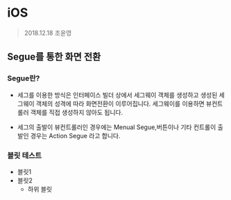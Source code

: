 # iOS

> 2018.12.18
> 조윤영

## Segue를 통한 화면 전환

### Segue란?
-  세그를 이용한 방식은 인터페이스 빌더 상에서 세그웨이 객체를 생성하고 생성된 세그웨이 객체의 성격에 따라 화면전환이 이루어집니다.
 세그웨이를 이용하면 뷰컨트롤러 객체를 직접 생성하지 않아도 됩니다.
 
 -  세그의 출발이 뷰컨트롤러인 경우에는 Menual Segue,버튼이나 기타 컨트롤이 출발인 경우는 Action Segue 라고 합니다.

### 블릿 테스트

- 블릿1
- 블릿2
  - 하위 블릿
